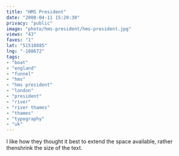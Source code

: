 ```yaml
---
title: "HMS President"
date: "2008-04-11 15:20:30"
privacy: "public"
image: "photo/hms-president/hms-president.jpg"
views: "43"
faves: "1"
lat: "51510885"
lng: "-108672"
tags:
- "boat"
- "england"
- "funnel"
- "hms"
- "hms president"
- "london"
- "president"
- "river"
- "river thames"
- "thames"
- "typography"
- "uk"
---
```

I like how they thought it best to extend the space available, rather thenshrink the size of the text.

